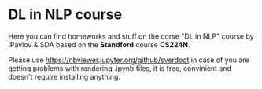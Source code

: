 # DL in NLP course

Here you can find homeworks and stuff on the corse "DL in NLP" course by IPavlov & SDA based on the **Standford** course **CS224N**.

Please use https://nbviewer.jupyter.org/github/sverdoot in case of you are getting problems with rendering .ipynb files, it is free, convinient and doesn't require installing anything. 

